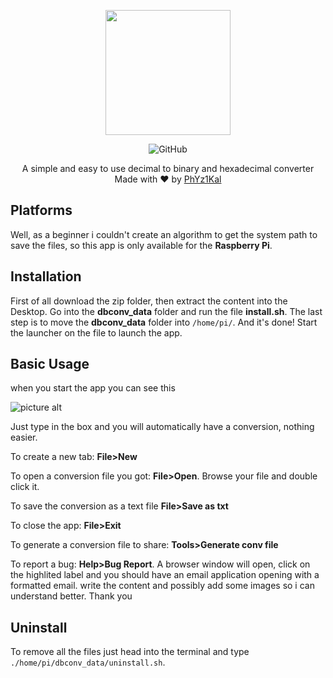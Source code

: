 <p align="center">
  <img 
    width="200"
    height="200"
    src="https://i.ibb.co/gdvGCBF/icon.png"
  >
</p>
<p align="center">
  <img align="center" alt="GitHub" src="https://img.shields.io/github/license/PhYz1Kal/DBconv"> 
</p>
<div align="center">
  A simple and easy to use decimal to binary and hexadecimal converter
</div>
<div align="center">
  Made with ❤ by <a href="https://github.com/PhYz1Kal">PhYz1Kal</a>
</div>

## Platforms
Well, as a beginner i couldn't create an algorithm to get the system path to save the files, so this app is only available for the **Raspberry Pi**.
## Installation 
First of all download the zip folder, then extract the content into the Desktop. Go into the **dbconv_data** folder and run the file **install.sh**. The last step is to move the **dbconv_data** folder into `/home/pi/`. And it's done! Start the launcher on the file to launch the app.
## Basic Usage
when you start the app you can see this

![picture alt](https://i.ibb.co/8zNb9dY/Istantanea-2022-03-23-22-59-31.png)

Just type in the box and you will automatically have a conversion, nothing easier.

To create a new tab: **File>New**

To open a conversion file you got: **File>Open**. Browse your file and double click it.

To save the conversion as a text file **File>Save as txt**

To close the app: **File>Exit**


To generate a conversion file to share: **Tools>Generate conv file**


To report a bug: **Help>Bug Report**. A browser window will open, click on the highlited label and you should have an email application opening with a formatted email. write the content and possibly add some images so i can understand better. Thank you
## Uninstall
To remove all the files just head into the terminal and type `./home/pi/dbconv_data/uninstall.sh`.
